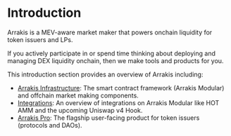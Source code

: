 # Introduction

Arrakis is a MEV-aware market maker that powers onchain liquidity for token issuers and LPs.

If you actively participate in or spend time thinking about deploying and managing DEX liquidity onchain, then we make tools and products for you.

This introduction section provides an overview of Arrakis including:

- [Arrakis Infrastructure](./arrakisInfra.md): The smart contract framework (Arrakis Modular) and offchain market making components.
- [Integrations](./integrations/overview.md): An overview of integrations on Arrakis Modular like HOT AMM and the upcoming Uniswap v4 Hook.
- [Arrakis Pro](arrakisPro.md): The flagship user-facing product for token issuers (protocols and DAOs).
